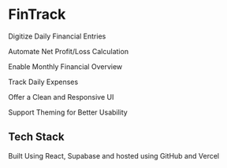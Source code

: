 # FinTrack

Digitize Daily Financial Entries

Automate Net Profit/Loss Calculation

Enable Monthly Financial Overview

Track Daily Expenses

Offer a Clean and Responsive UI

Support Theming for Better Usability

## Tech Stack

Built Using React, Supabase and hosted using GitHub and Vercel
